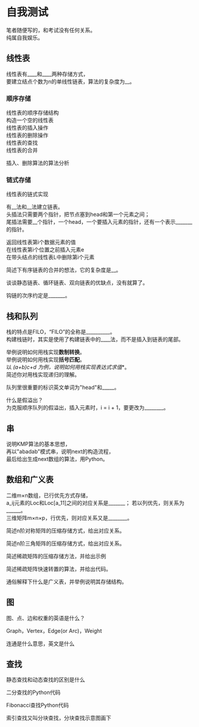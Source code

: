 # 自我测试

笔者随便写的，和考试没有任何关系。  
纯属自我娱乐。

## 线性表

线性表有____和____两种存储方式，  
要建立结点个数为n的单线性链表，算法的复杂度为__。

### 顺序存储

线性表的顺序存储结构  
构造一个空的线性表  
线性表的插入操作  
线性表的删除操作  
线性表的查找  
线性表的合并

插入、删除算法的算法分析

### 链式存储

线性表的链式实现

有__法和__法建立链表。  
头插法只需要两个指针，把节点塞到head和第一个元素之间；  
尾插法需要__个指针，一个head，一个要插入元素的指针，还有一个表示_______的指针。

返回线性表第i个数据元素的值  
在线性表第i个位置之前插入元素e  
在带头结点的线性表L中删除第i个元素

简述下有序链表的合并的想法，它的复杂度是__。

谈谈静态链表、循环链表、双向链表的优缺点，没有就算了。

钩链的次序约定是_______。

## 栈和队列

栈的特点是FILO，“FILO”的全称是__________。  
构建栈链时，其实是使用了构建链表中的____法，而不是插入到链表的尾部。

举例说明如何用栈实现**数制转换**。  
举例说明如何用栈实现**括号匹配**。  
以 **(a+b)*c+d** 为例，说明如何用栈实现**表达式求值**。  
简述你对用栈实现递归的理解。

队列里很重要的标识英文单词为"head"和_____。

什么是假溢出？  
为克服顺序队列的假溢出，插入元素时，i = i + 1，要更改为________。  

## 串

说明KMP算法的基本思想，  
再以"abadab"模式串，说明next的构造流程，  
最后给出生成next数组的算法，用Python。

## 数组和广义表

二维m×n数组，已行优先方式存储，  
a_ij元素的Loc和Loc[a_11]之间的对应关系是_______；
若以列优先，则关系为______。  
三维矩阵m×n×p，行优先，则对应关系又是________。

简述n阶对称矩阵的压缩存储方式，给出对应关系。

简述n阶三角矩阵的压缩存储方式，给出对应关系。

简述稀疏矩阵的压缩存储方法，并给出示例

简述稀疏矩阵快速转置的算法，并给出代码。

通俗解释下什么是广义表，并举例说明其存储结构。

## 图

图、点、边和权重的英语是什么？

Graph，Vertex，Edge(or Arc)，Weight

连通是什么意思，英文是什么

## 查找

静态查找和动态查找的区别是什么

二分查找的Python代码

Fibonacci查找Python代码

索引查找又叫分块查找，分块查找示意图画下
